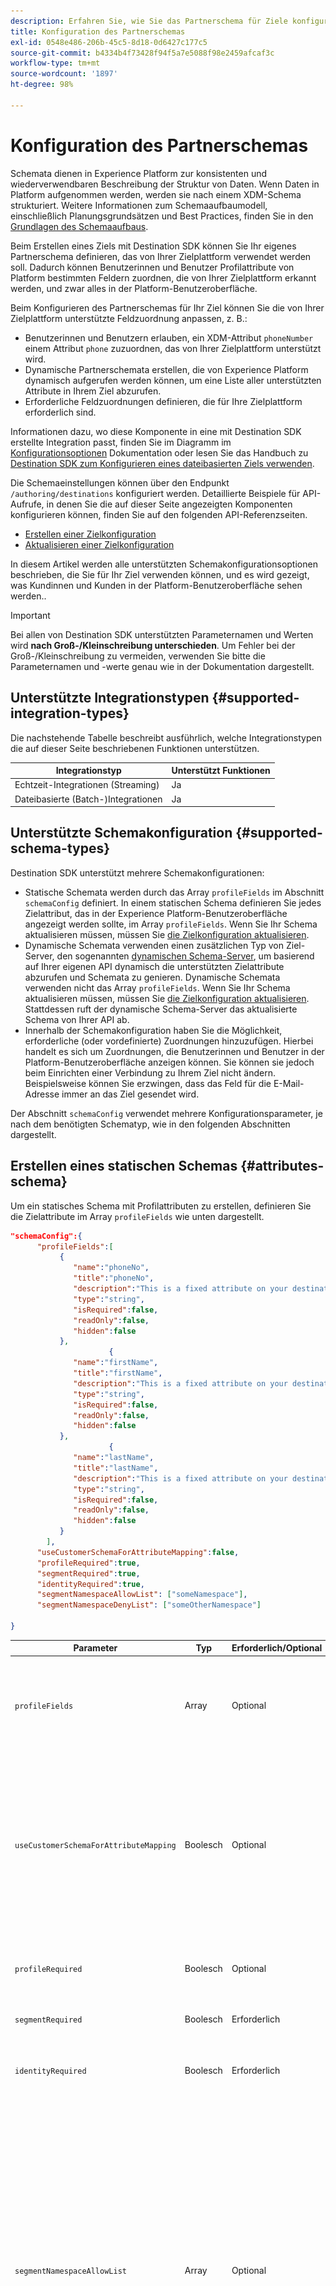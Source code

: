 ```yaml
---
description: Erfahren Sie, wie Sie das Partnerschema für Ziele konfigurieren, die mit Destination SDK erstellt wurden.
title: Konfiguration des Partnerschemas
exl-id: 0548e486-206b-45c5-8d18-0d6427c177c5
source-git-commit: b4334b4f73428f94f5a7e5088f98e2459afcaf3c
workflow-type: tm+mt
source-wordcount: '1897'
ht-degree: 98%

---
```


# Konfiguration des Partnerschemas

Schemata dienen in Experience Platform zur konsistenten und wiederverwendbaren Beschreibung der Struktur von Daten. Wenn Daten in Platform aufgenommen werden, werden sie nach einem XDM-Schema strukturiert. Weitere Informationen zum Schemaaufbaumodell, einschließlich Planungsgrundsätzen und Best Practices, finden Sie in den [Grundlagen des Schemaaufbaus](../../../../xdm/schema/composition.md).

Beim Erstellen eines Ziels mit Destination SDK können Sie Ihr eigenes Partnerschema definieren, das von Ihrer Zielplattform verwendet werden soll. Dadurch können Benutzerinnen und Benutzer Profilattribute von Platform bestimmten Feldern zuordnen, die von Ihrer Zielplattform erkannt werden, und zwar alles in der Platform-Benutzeroberfläche.

Beim Konfigurieren des Partnerschemas für Ihr Ziel können Sie die von Ihrer Zielplattform unterstützte Feldzuordnung anpassen, z. B.:

* Benutzerinnen und Benutzern erlauben, ein XDM-Attribut `phoneNumber` einem Attribut `phone` zuzuordnen, das von Ihrer Zielplattform unterstützt wird.
* Dynamische Partnerschemata erstellen, die von Experience Platform dynamisch aufgerufen werden können, um eine Liste aller unterstützten Attribute in Ihrem Ziel abzurufen.
* Erforderliche Feldzuordnungen definieren, die für Ihre Zielplattform erforderlich sind.

Informationen dazu, wo diese Komponente in eine mit Destination SDK erstellte Integration passt, finden Sie im Diagramm im [Konfigurationsoptionen](../configuration-options.md) Dokumentation oder lesen Sie das Handbuch zu [Destination SDK zum Konfigurieren eines dateibasierten Ziels verwenden](../../guides/configure-file-based-destination-instructions.md#create-server-file-configuration).

Die Schemaeinstellungen können über den Endpunkt `/authoring/destinations` konfiguriert werden. Detaillierte Beispiele für API-Aufrufe, in denen Sie die auf dieser Seite angezeigten Komponenten konfigurieren können, finden Sie auf den folgenden API-Referenzseiten.

* [Erstellen einer Zielkonfiguration](../../authoring-api/destination-configuration/create-destination-configuration.md)
* [Aktualisieren einer Zielkonfiguration](../../authoring-api/destination-configuration/update-destination-configuration.md)

In diesem Artikel werden alle unterstützten Schemakonfigurationsoptionen beschrieben, die Sie für Ihr Ziel verwenden können, und es wird gezeigt, was Kundinnen und Kunden in der Platform-Benutzeroberfläche sehen werden..

>[!IMPORTANT]
>
>Bei allen von Destination SDK unterstützten Parameternamen und Werten wird **nach Groß-/Kleinschreibung unterschieden**. Um Fehler bei der Groß-/Kleinschreibung zu vermeiden, verwenden Sie bitte die Parameternamen und -werte genau wie in der Dokumentation dargestellt.

## Unterstützte Integrationstypen {#supported-integration-types}

Die nachstehende Tabelle beschreibt ausführlich, welche Integrationstypen die auf dieser Seite beschriebenen Funktionen unterstützen.

| Integrationstyp | Unterstützt Funktionen |
|---|---|
| Echtzeit-Integrationen (Streaming) | Ja |
| Dateibasierte (Batch-)Integrationen | Ja |

## Unterstützte Schemakonfiguration {#supported-schema-types}

Destination SDK unterstützt mehrere Schemakonfigurationen:

* Statische Schemata werden durch das Array `profileFields` im Abschnitt `schemaConfig` definiert. In einem statischen Schema definieren Sie jedes Zielattribut, das in der Experience Platform-Benutzeroberfläche angezeigt werden sollte, im Array `profileFields`. Wenn Sie Ihr Schema aktualisieren müssen, müssen Sie [die Zielkonfiguration aktualisieren](../../authoring-api/destination-configuration/update-destination-configuration.md).
* Dynamische Schemata verwenden einen zusätzlichen Typ von Ziel-Server, den sogenannten [dynamischen Schema-Server](../../authoring-api/destination-server/create-destination-server.md#dynamic-schema-servers), um basierend auf Ihrer eigenen API dynamisch die unterstützten Zielattribute abzurufen und Schemata zu genieren. Dynamische Schemata verwenden nicht das Array `profileFields`. Wenn Sie Ihr Schema aktualisieren müssen, müssen Sie [die Zielkonfiguration aktualisieren](../../authoring-api/destination-configuration/update-destination-configuration.md). Stattdessen ruft der dynamische Schema-Server das aktualisierte Schema von Ihrer API ab.
* Innerhalb der Schemakonfiguration haben Sie die Möglichkeit, erforderliche (oder vordefinierte) Zuordnungen hinzuzufügen. Hierbei handelt es sich um Zuordnungen, die Benutzerinnen und Benutzer in der Platform-Benutzeroberfläche anzeigen können. Sie können sie jedoch beim Einrichten einer Verbindung zu Ihrem Ziel nicht ändern. Beispielsweise können Sie erzwingen, dass das Feld für die E-Mail-Adresse immer an das Ziel gesendet wird.

Der Abschnitt `schemaConfig` verwendet mehrere Konfigurationsparameter, je nach dem benötigten Schematyp, wie in den folgenden Abschnitten dargestellt.

## Erstellen eines statischen Schemas {#attributes-schema}

Um ein statisches Schema mit Profilattributen zu erstellen, definieren Sie die Zielattribute im Array `profileFields` wie unten dargestellt.

```json
"schemaConfig":{
      "profileFields":[
           {
              "name":"phoneNo",
              "title":"phoneNo",
              "description":"This is a fixed attribute on your destination side that customers can map profile attributes to. For example, the mobilePhone.number value in Experience Platform could be phoneNo on your side.",
              "type":"string",
              "isRequired":false,
              "readOnly":false,
              "hidden":false
           },
                      {
              "name":"firstName",
              "title":"firstName",
              "description":"This is a fixed attribute on your destination side that customers can map profile attributes to. For example, the person.name.firstName value in Experience Platform could be firstName on your side.",
              "type":"string",
              "isRequired":false,
              "readOnly":false,
              "hidden":false
           },
                      {
              "name":"lastName",
              "title":"lastName",
              "description":"This is a fixed attribute on your destination side that customers can map profile attributes to. For example, the person.name.lastName value in Experience Platform could be phoneNo on your side.",
              "type":"string",
              "isRequired":false,
              "readOnly":false,
              "hidden":false
           }
        ],
      "useCustomerSchemaForAttributeMapping":false,
      "profileRequired":true,
      "segmentRequired":true,
      "identityRequired":true,
      "segmentNamespaceAllowList": ["someNamespace"],
      "segmentNamespaceDenyList": ["someOtherNamespace"]

}
```

| Parameter | Typ | Erforderlich/Optional | Beschreibung |
|---------|----------|------|---|
| `profileFields` | Array | Optional | Definiert das Array von Zielattributen, die von Ihrer Zielplattform akzeptiert werden und denen Kundinnen und Kunden ihre Profilattribute zuordnen können. Bei Verwendung des Arrays `profileFields` können Sie den Parameter `useCustomerSchemaForAttributeMapping` ganz weglassen. |
| `useCustomerSchemaForAttributeMapping` | Boolesch | Optional | Aktiviert oder deaktiviert die Zuordnung von Attributen aus dem Kundenschema zu den Attributen, die Sie im Array `profileFields` definieren. <ul><li>Wenn auf `true` festgelegt, sehen Benutzerinnen und Benutzer nur die Quellspalte im Zuordnungsfeld. `profileFields` sind in diesem Fall nicht anwendbar.</li><li>Wenn auf `false` festgelegt, können Benutzerinnen und Benutzer Quellattribute aus ihrem Schema den Attributen zuordnen, die Sie in der `profileFields` Array.</li></ul> Der Standardwert lautet `false`. |
| `profileRequired` | Boolesch | Optional | Verwenden Sie `true`, wenn Benutzerinnen und Benutzer in der Lage sein sollen, Profilattribute von Experience Platform benutzerdefinierten Attributen auf Ihrer Zielplattform zuzuordnen. |
| `segmentRequired` | Boolesch | Erforderlich | Dieser Parameter ist für Destination SDK erforderlich und sollte immer auf `true` festgelegt werden. |
| `identityRequired` | Boolesch | Erforderlich | Legen Sie ihn auf `true` fest, wenn Benutzerinnen und Benutzer in der Lage sein sollen, [Identitätstypen](identity-namespace-configuration.md) von Experience Platform den Attributen zuzuordnen, die Sie im Array `profileFields` definiert haben. |
| `segmentNamespaceAllowList` | Array | Optional | Definiert spezifische Zielgruppen-Namespaces, aus denen Benutzende Zielgruppen dem Ziel zuordnen können. Mit diesem Parameter können Plattform-Benutzende so eingeschränkt werden, dass sie Zielgruppen nur aus den Zielgruppen-Namespaces exportieren können, die zuvor im Array definiert werden. Dieser Parameter kann nicht zusammen mit `segmentNamespaceDenyList` verwendet werden.<br> <br> Beispiel: `"segmentNamespaceAllowList": ["AudienceManager"]` ermöglicht es Benutzenden, nur Zielgruppen aus dem `AudienceManager`-Namespace an dieses Ziel zuzuordnen. <br> <br> Damit Benutzende alle Zielgruppen in das Ziel exportieren können, müssen diese Parameter ignoriert werden. <br> <br> Wenn `segmentNamespaceAllowList` und `segmentNamespaceDenyList` in der Konfiguration fehlen, können Benutzende nur Zielgruppen exportieren, die aus dem [Segmentierungs-Service](../../../../segmentation/home.md) stammen. |
| `segmentNamespaceDenyList` | Array | Optional | Beschränkt Benutzende von der Zuordnung von Zielgruppen zum Ziel aus den im Array definierten Zielgruppen-Namespaces. Kann nicht zusammen mit `segmentNamespaceAllowed` verwendet werden. <br> <br> Beispiel: `"segmentNamespaceDenyList": ["AudienceManager"]` blockiert Benutzende bei der Zuordnung von Zielgruppen aus dem `AudienceManager`-Namespace an dieses Ziel. <br> <br> Damit Benutzende alle Zielgruppen in das Ziel exportieren können, müssen diese Parameter ignoriert werden. <br> <br> Wenn sowohl `segmentNamespaceAllowed` als auch `segmentNamespaceDenyList` in der Konfiguration fehlen, können Benutzende nur Zielgruppen exportieren, die aus dem [Segmentierungs-Service](../../../../segmentation/home.md) stammen. <br> <br> Um den Export aller Zielgruppen unabhängig von ihrer Herkunft zu ermöglichen, muss `"segmentNamespaceDenyList":[]` festgelegt werden. |

{style="table-layout:auto"}

Das daraus resultierende Benutzeroberflächenerlebnis wird in den unten stehenden Bildern gezeigt.

Wenn Benutzerinnen und Benutzer die Zielgruppenzuordnung auswählen, können sie die im Array `profileFields` definierten Felder sehen.

![UI-Bild, das den Bildschirm mit den Zielattributen anzeigt.](../../assets/functionality/destination-configuration/select-attributes.png)

Nach Auswahl der Attribute werden sie in der Spalte mit den Zielfeldern angezeigt.

![UI-Bild, das ein statisches Zielschema mit Attributen anzeigt](../../assets/functionality/destination-configuration/static-schema-attributes.png)

## Erstellen eines dynamischen Schemas {#dynamic-schema-configuration}

Destination SDK unterstützt die Erstellung von dynamischen Partnerschemata. Im Gegensatz zu statischen Schemata verwendet ein dynamisches Schema kein Array `profileFields`. Stattdessen verwenden dynamische Schemata einen dynamischen Schema-Server, der eine Verbindung zu Ihrer eigenen API herstellt, von der aus die Schemakonfiguration abgerufen wird.

>[!IMPORTANT]
>
>Bevor Sie ein dynamisches Schema erstellen, müssen Sie [einen dynamischen Schema-Server erstellen](../../authoring-api/destination-server/create-destination-server.md#dynamic-schema-servers).

In einer dynamischen Schemakonfiguration wird das Array `profileFields` durch den Abschnitt `dynamicSchemaConfig` ersetzt, wie unten dargestellt.

```json
"schemaConfig":{
   "dynamicSchemaConfig":{
      "dynamicEnum": {
         "authenticationRule":"CUSTOMER_AUTHENTICATION",
         "destinationServerId":"DYNAMIC_SCHEMA_SERVER_ID",
         "value": "Schema Name",
         "responseFormat": "SCHEMA"
      }
   },
   "profileRequired":true,
   "segmentRequired":true,
   "identityRequired":true
}
```

| Parameter | Typ | Erforderlich/Optional | Beschreibung |
|---------|----------|------|---|
| `dynamicEnum.authenticationRule` | Zeichenfolge | Erforderlich | Gibt an, wie [!DNL Platform]-Kundinnen und -Kunden eine Verbindung zu Ihrem Ziel herstellen. Akzeptierte Werte sind `CUSTOMER_AUTHENTICATION`, `PLATFORM_AUTHENTICATION`, `NONE`. <br> <ul><li>Verwenden Sie die `CUSTOMER_AUTHENTICATION`, wenn sich Platform-Kundinnen und -Kunden über eine der [hier](customer-authentication.md) beschriebenen Authentifizierungsmethoden bei Ihrem System anmelden. </li><li> Verwenden Sie `PLATFORM_AUTHENTICATION`, wenn ein globales Authentifizierungssystem zwischen Adobe und Ihrem Ziel existiert und der [!DNL Platform]-Kunde keine Authentifizierungsdaten bereitstellen muss, um eine Verbindung zu Ihrem Ziel herzustellen. In diesem Fall müssen Sie [ein Anmeldeinformationen-Objekt ](../../credentials-api/create-credential-configuration.md) mithilfe der Anmeldeinformationen-API erstellen. </li><li>Verwenden Sie `NONE`, wenn keine Authentifizierung erforderlich ist, um Daten an Ihre Zielplattform zu senden. </li></ul> |
| `dynamicEnum.destinationServerId` | Zeichenfolge | Erforderlich | Die `instanceId` des dynamischen Schema-Servers. Dieser Ziel-Server enthält den API-Endpunkt, den Experience Platform aufruft, um das dynamische Schema abzurufen. |
| `dynamicEnum.value` | Zeichenfolge | Erforderlich | Der Name des dynamischen Schemas, wie in der Konfiguration des dynamischen Schema-Servers definiert. |
| `dynamicEnum.responseFormat` | Zeichenfolge | Erforderlich | Die Einstellung ist immer `SCHEMA`, wenn ein dynamisches Schema definiert wird. |
| `profileRequired` | Boolesch | Optional | Verwenden Sie `true`, wenn Benutzerinnen und Benutzer in der Lage sein sollen, Profilattribute von Experience Platform benutzerdefinierten Attributen auf Ihrer Zielplattform zuzuordnen. |
| `segmentRequired` | Boolesch | Erforderlich | Dieser Parameter ist für Destination SDK erforderlich und sollte immer auf `true` festgelegt werden. |
| `identityRequired` | Boolesch | Erforderlich | Legen Sie ihn auf `true` fest, wenn Benutzerinnen und Benutzer in der Lage sein sollen, [Identitätstypen](identity-namespace-configuration.md) von Experience Platform den Attributen zuzuordnen, die Sie im Array `profileFields` definiert haben. |

{style="table-layout:auto"}

## Erforderliche Zuordnungen {#required-mappings}

Innerhalb der Schemakonfiguration haben Sie neben Ihrem statischen oder dynamischen Schema die Möglichkeit, erforderliche (oder vordefinierte) Zuordnungen hinzuzufügen. Hierbei handelt es sich um Zuordnungen, die Benutzerinnen und Benutzer in der Platform-Benutzeroberfläche anzeigen können. Sie können sie jedoch beim Einrichten einer Verbindung zu Ihrem Ziel nicht ändern.

Beispielsweise können Sie erzwingen, dass das Feld für die E-Mail-Adresse immer an das Ziel gesendet wird.

>[!NOTE]
>
>Die folgenden Kombinationen erforderlicher Zuordnungen werden derzeit unterstützt:
>* Sie können ein erforderliches Quellfeld und ein erforderliches Zielfeld konfigurieren. In diesem Fall können Benutzerinnen und Benutzer keines der beiden Felder bearbeiten oder auswählen und nur die Auswahl anzeigen.
>* Sie können auch nur ein erforderliches Zielfeld konfigurieren. In diesem Fall können Benutzerinnen und Benutzer ein Quellfeld auswählen, das dem Ziel zugeordnet werden soll.
>
> Die Konfiguration, dass nur ein Quellfeld erforderlich ist, wird derzeit *nicht* unterstützt.

Nachfolgend finden Sie zwei Beispiele für eine Schemakonfiguration mit erforderlichen Zuordnungen und dafür, wie diese im Zuordnungsschritt des [Workflows „Daten für Batch-Ziele aktivieren“](../../../ui/activate-batch-profile-destinations.md) aussehen.


>[!BEGINTABS]

>[!TAB Erforderliche Quell- und Zielzuordnungen]

Das folgende Beispiel zeigt die erforderlichen Quell- und Zielzuordnungen. Wenn sowohl Quell- als auch Zielfelder als erforderliche Zuordnungen angegeben sind, können Benutzerinnen und Benutzer keines der beiden Felder auswählen oder bearbeiten und nur die vordefinierte Auswahl anzeigen.

```json
"schemaConfig": {
    "requiredMappingsOnly": true,
    "requiredMappings": [
      {
        "sourceType": "text/x.schema-path",
        "source": "personalEmail.address",
        "destination": "personalEmail.address"
      }
    ] 
}
```

| Parameter | Typ | Erforderlich/Optional | Beschreibung |
|---|---|---|---|
| `requiredMappingsOnly` | Boolesch | Optional | Wenn dies auf „true“ festgelegt ist, können Benutzerinnen und Benutzer keine anderen Attribute und Identitäten im Aktivierungsfluss zuordnen, abgesehen von den erforderlichen Zuordnungen, die Sie im Array `requiredMappings` definieren. |
| `requiredMappings.sourceType` | Zeichenfolge | Erforderlich | Gibt den Typ des Felds `source` an. Unterstützte Werte: <ul><li>`text/x.schema-path`: Verwenden Sie diesen Wert, wenn das Feld `source` ein Profilattribut aus einem XDM-Schema ist.</li><li>`text/x.aep-xl`: Verwenden Sie diesen Wert, wenn das Feld `source` durch einen regulären Ausdruck definiert wird. Beispiel: `iif(segmentMembership.ups.aep_seg_id.status==\"exited\", \"1\", \"0\")`</li><li>`text/plain`: Verwenden Sie diesen Wert, wenn das Feld `source` durch eine Makrovorlage definiert wird. Die einzige unterstützte Makrovorlage ist derzeit `metadata.segment.alias`.</li></ul> |
| `requiredMappings.source` | Zeichenfolge | Erforderlich | Gibt den Wert des Quellfelds an. Unterstützte Werttypen: <ul><li>XDM-Profilattribute. Beispiel: `personalEmail.address`. Wenn Ihr Quellattribut ein XDM-Profilattribut ist, legen Sie den Parameter `sourceType` auf `text/x.schema-path` fest.</li><li>Reguläre Ausdrücke. Beispiel: `iif(segmentMembership.ups.aep_seg_id.status==\"exited\", \"1\", \"0\")`. Wenn Ihr Quellattribut ein regulärer Ausdruck ist, legen Sie den Parameter `sourceType` auf `text/x.aep-xl` fest.</li><li>Makrovorlagen. Beispiel:`metadata.segment.alias`. Wenn Ihr Quellattribut eine Makrovorlage ist, legen Sie den Parameter `sourceType` auf `text/plain` fest. Die einzige unterstützte Makrovorlage ist derzeit `metadata.segment.alias`.</li></ul> |
| `requiredMappings.destination` | Zeichenfolge | Erforderlich | Gibt den Wert des Zielfelds an. Wenn sowohl Quell- als auch Zielfelder als erforderliche Zuordnungen angegeben sind, können Benutzerinnen und Benutzer keines der beiden Felder auswählen oder bearbeiten und nur die Auswahl anzeigen. |

{style="table-layout:auto"}

Daher werden die Abschnitte **[!UICONTROL Quellfeld]** und **[!UICONTROL Zielfeld]** in der Platform-Benutzeroberfläche ausgegraut.

![Bild der erforderlichen Zuordnungen im UI-Aktivierungsfluss.](../../assets/functionality/destination-configuration/required-mappings-2.png)

>[!TAB Erforderliche Zielzuordnung]

Das folgende Beispiel zeigt eine erforderliche Zielzuordnung. Wenn nur das Zielfeld als erforderlich angegeben wird, können Benutzerinnen und Benutzer auswählen, welches Quellfeld ihm zugeordnet werden soll.

```json
"schemaConfig": {
    "requiredMappingsOnly": true,
    "requiredMappings": [
      {
        "destination": "identityMap.ExamplePartner_ID",
        "mandatoryRequired": true,
        "primaryKeyRequired": true
      }
    ] 
}
```

| Parameter | Typ | Erforderlich/Optional | Beschreibung |
|---|---|---|---|
| `requiredMappingsOnly` | Boolesch | Optional | Wenn dies auf „true“ festgelegt ist, können Benutzerinnen und Benutzer keine anderen Attribute und Identitäten im Aktivierungsfluss zuordnen, abgesehen von den erforderlichen Zuordnungen, die Sie im Array `requiredMappings` definieren. |
| `requiredMappings.destination` | Zeichenfolge | Erforderlich | Gibt den Wert des Zielfelds an. Wenn nur das Zielfeld angegeben ist, können Benutzerinnen und Benutzer ein Quellfeld auswählen, das dem Ziel zugeordnet werden soll. |
| `mandatoryRequired` | Boolesch | Optional | Gibt an, ob die Zuordnung als [obligatorisches Attribut](../../../ui/activate-batch-profile-destinations.md#mandatory-attributes) markiert werden soll. |
| `primaryKeyRequired` | Boolesch | Optional | Gibt an, ob die Zuordnung als [Deduplizierungsschlüssel](../../../ui/activate-batch-profile-destinations.md#deduplication-keys) markiert werden soll. |

{style="table-layout:auto"}

Daher wird das **[!UICONTROL Zielfeld]** in der Platform-Benutzeroberfläche ausgegraut, während der Abschnitt **[!UICONTROL Quellfeld]** aktiv ist und Benutzende damit interagieren können. Die Optionen **[!UICONTROL Obligatorischer Schlüssel]** und **[!UICONTROL Deduplizierungsschlüssel]** sind aktiviert und können von Benutzenden geändert werden.

![Bild der erforderlichen Zuordnungen im UI-Aktivierungsfluss.](../../assets/functionality/destination-configuration/required-mappings-1.png)

>[!ENDTABS]

## Nächste Schritte {#next-steps}

Nach dem Lesen dieses Artikels sollten Sie besser verstehen, welche Schematypen von Destination SDK unterstützt werden und wie Sie Ihr Schema konfigurieren können.

Weitere Informationen zu den anderen Zielkomponenten finden Sie in den folgenden Artikeln:

* [Kundenauthentifizierung](customer-authentication.md)
* [OAuth 2-Authentifizierung](oauth2-authentication.md)
* [Benutzeroberflächenattribute](ui-attributes.md)
* [Benutzerdefinierte Datenfelder](customer-data-fields.md)
* [Konfiguration von Identity-Namespaces](identity-namespace-configuration.md)
* [Unterstützte Zuordnungskonfigurationen](supported-mapping-configurations.md)
* [Zielbereitstellung](destination-delivery.md)
* [Konfiguration von Zielgruppen-Metadaten](audience-metadata-configuration.md)
* [Aggregationsrichtlinie](aggregation-policy.md)
* [Batch-Konfiguration](batch-configuration.md)
* [Historische Profilqualifikationen](historical-profile-qualifications.md)
